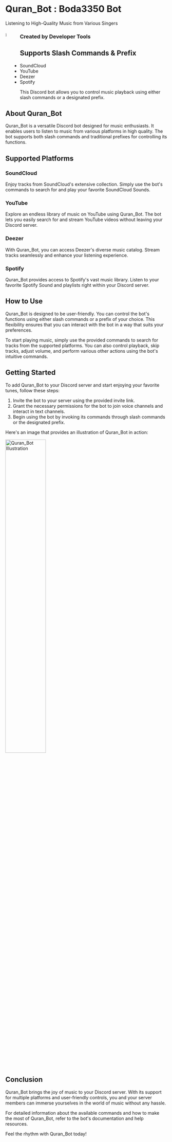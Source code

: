 # Quran_Bot : Boda3350 Bot

Listening to High-Quality Music from Various Singers

### Created by Developer Tools <img style="width: 5%; float: left; margin-right: 20px;" src="https://a.top4top.io/p_3073pfk9a1.png" alt="Quran_Bot Illustration">

## Supports Slash Commands & Prefix

- SoundCloud
- YouTube
- Deezer
- Spotify

This Discord bot allows you to control music playback using either slash commands or a designated prefix.

## About Quran_Bot

Quran_Bot is a versatile Discord bot designed for music enthusiasts. It enables users to listen to music from various platforms in high quality. The bot supports both slash commands and traditional prefixes for controlling its functions.

## Supported Platforms

### SoundCloud

Enjoy tracks from SoundCloud's extensive collection. Simply use the bot's commands to search for and play your favorite SoundCloud Sounds.

### YouTube

Explore an endless library of music on YouTube using Quran_Bot. The bot lets you easily search for and stream YouTube videos without leaving your Discord server.

### Deezer

With Quran_Bot, you can access Deezer's diverse music catalog. Stream tracks seamlessly and enhance your listening experience.

### Spotify

Quran_Bot provides access to Spotify's vast music library. Listen to your favorite Spotify Sound and playlists right within your Discord server.

## How to Use

Quran_Bot is designed to be user-friendly. You can control the bot's functions using either slash commands or a prefix of your choice. This flexibility ensures that you can interact with the bot in a way that suits your preferences.

To start playing music, simply use the provided commands to search for tracks from the supported platforms. You can also control playback, skip tracks, adjust volume, and perform various other actions using the bot's intuitive commands.

## Getting Started

To add Quran_Bot to your Discord server and start enjoying your favorite tunes, follow these steps:

1. Invite the bot to your server using the provided invite link.
2. Grant the necessary permissions for the bot to join voice channels and interact in text channels.
3. Begin using the bot by invoking its commands through slash commands or the designated prefix.

Here's an image that provides an illustration of Quran_Bot in action:

<img style="width: 50%;" src="https://a.top4top.io/p_3073pfk9a1.png" alt="Quran_Bot Illustration">

## Conclusion

Quran_Bot brings the joy of music to your Discord server. With its support for multiple platforms and user-friendly controls, you and your server members can immerse yourselves in the world of music without any hassle.

For detailed information about the available commands and how to make the most of Quran_Bot, refer to the bot's documentation and help resources.

Feel the rhythm with Quran_Bot today!

